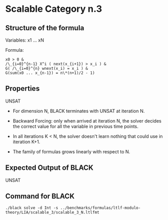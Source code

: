 # Scalable Category n.3

## Structure of the formula

Variables: x1 ... xN

Formula:
```
x0 > 0 &
/\_{i=0}^{n-1} X^i ( next(x_{i+1}) > x_i ) & 
G( /\_{i=0}^{n} wnext(x_i) = x_i ) & 
G(sum(x0 ... x_{n-1}) = n\*(n+1)/2 - 1)
```

## Properties

UNSAT

- For dimension N, BLACK terminates with UNSAT at iteration N.

- Backward Forcing: only when arrived at iteration N, the solver decides the
  correct value for all the variable in previous time points.

- In all iterations K < N, the solver doesn't learn nothing that could use in
  iteration K+1.

- The family of formulas grows linearly with respect to N.


## Expected Output of BLACK

UNSAT

## Command for BLACK

```
./black solve -d Int -s ../benchmarks/formulas/ltlf-modulo-theory/LIA/scalable_3/scalable_3_N.ltlfmt
```

